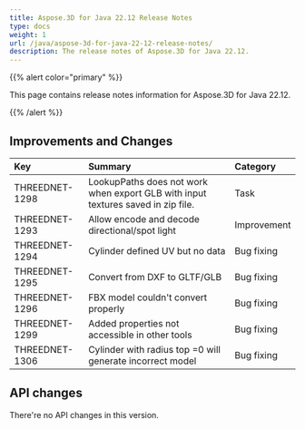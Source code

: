 ```yaml
---
title: Aspose.3D for Java 22.12 Release Notes
type: docs
weight: 1
url: /java/aspose-3d-for-java-22-12-release-notes/
description: The release notes of Aspose.3D for Java 22.12.
---
```


{{% alert color="primary" %}}

This page contains release notes information for Aspose.3D for Java 22.12.

{{% /alert %}}
## **Improvements and Changes**

|**Key**|**Summary**|**Category**|
| :- | :- | :- |
| THREEDNET-1298 | LookupPaths does not work when export GLB with input textures saved in zip file. | Task |
| THREEDNET-1293 | Allow encode and decode directional/spot light | Improvement |
| THREEDNET-1294 | Cylinder defined UV but no data | Bug fixing |
| THREEDNET-1295 | Convert from DXF to GLTF/GLB | Bug fixing |
| THREEDNET-1296 | FBX model couldn't convert properly | Bug fixing |
| THREEDNET-1299 | Added properties not accessible in other tools | Bug fixing |
| THREEDNET-1306 | Cylinder with radius top =0 will generate incorrect model | Bug fixing |


## API changes ##

There're no API changes in this version.

